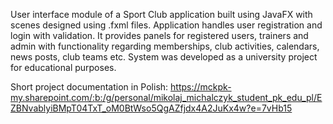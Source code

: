 User interface module of a Sport Club application built using JavaFX with scenes designed using .fxml files. Application handles user registration and login with validation.
It provides panels for registered users, trainers and admin with functionality regarding memberships, club activities, calendars, news posts, club teams etc.
System was developed as a university project for educational purposes.

Short project documentation in Polish: https://mckpk-my.sharepoint.com/:b:/g/personal/mikolaj_michalczyk_student_pk_edu_pl/EZBNvablyiBMpT04TxT_oM0BtWso5QgAZfjdx4A2JuKx4w?e=7vHb15
